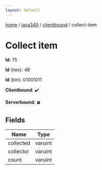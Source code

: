 ```yaml
---
layout: default
---
```


[home](/)  /  [java340](/protocol/java340)  /  [clientbound](/protocol/java340/clientbound)  /  collect-item

# Collect item

**Id**: 75

**Id** (hex): 4B

**Id** (bin): 01001011

**Clientbound**: ✔️

**Serverbound**: ✖️

## Fields

Name | Type
---|---
collected | varuint
collector | varuint
count | varuint

